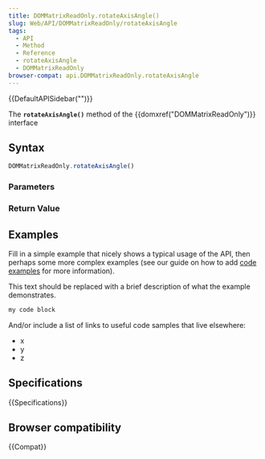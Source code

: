 ```yaml
---
title: DOMMatrixReadOnly.rotateAxisAngle()
slug: Web/API/DOMMatrixReadOnly/rotateAxisAngle
tags:
  - API
  - Method
  - Reference
  - rotateAxisAngle
  - DOMMatrixReadOnly
browser-compat: api.DOMMatrixReadOnly.rotateAxisAngle
---
```

{{DefaultAPISidebar("")}}

The **`rotateAxisAngle()`** method of the {{domxref("DOMMatrixReadOnly")}} interface 

## Syntax

```js
DOMMatrixReadOnly.rotateAxisAngle()
```

### Parameters



### Return Value



## Examples

Fill in a simple example that nicely shows a typical usage of the API, then perhaps some more complex examples (see our guide on how to add [code examples](/en-US/docs/MDN/Contribute/Structures/Code_examples) for more information).

This text should be replaced with a brief description of what the example demonstrates.

```js
my code block
```

And/or include a list of links to useful code samples that live elsewhere:

*   x
*   y
*   z

## Specifications

{{Specifications}}

## Browser compatibility

{{Compat}}

